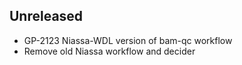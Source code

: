 ## Unreleased

- GP-2123 Niassa-WDL version of bam-qc workflow
- Remove old Niassa workflow and decider

